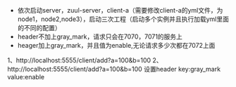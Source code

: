  - 依次启动server，zuul-server，client-a（需要修改client-a的yml文件，为node1，node2,node3），启动三次工程（启动多个实例并且执行加载yml里面的不同的配置）
 - header不加上gray_mark，请求只会在7070，7071的服务上
 - heager加上gray_mark，并且值为enable,无论请求多少次都在7072上面
 
 1、http://localhost:5555/client/add?a=100&b=100
 2、http://localhost:5555/client/add?a=100&b=100
    设置header   key:gray_mark  value:enable
 
 